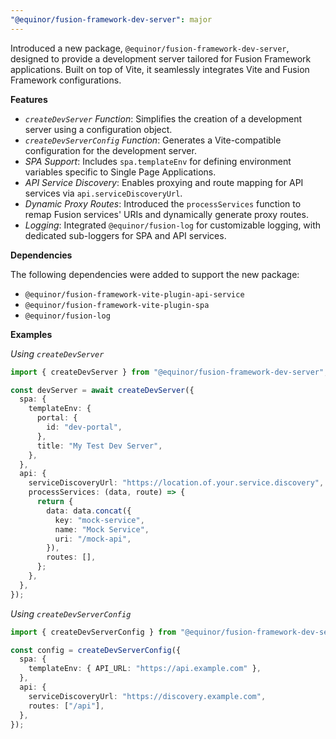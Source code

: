 ```yaml
---
"@equinor/fusion-framework-dev-server": major
---
```


Introduced a new package, `@equinor/fusion-framework-dev-server`, designed to provide a development server tailored for Fusion Framework applications. Built on top of Vite, it seamlessly integrates Vite and Fusion Framework configurations.

**Features**

- *`createDevServer` Function*: Simplifies the creation of a development server using a configuration object.
- *`createDevServerConfig` Function*: Generates a Vite-compatible configuration for the development server.
- *SPA Support*: Includes `spa.templateEnv` for defining environment variables specific to Single Page Applications.
- *API Service Discovery*: Enables proxying and route mapping for API services via `api.serviceDiscoveryUrl`.
- *Dynamic Proxy Routes*: Introduced the `processServices` function to remap Fusion services' URIs and dynamically generate proxy routes.
- *Logging*: Integrated `@equinor/fusion-log` for customizable logging, with dedicated sub-loggers for SPA and API services.

**Dependencies**

The following dependencies were added to support the new package:
- `@equinor/fusion-framework-vite-plugin-api-service`
- `@equinor/fusion-framework-vite-plugin-spa`
- `@equinor/fusion-log`

**Examples**

*Using `createDevServer`*

```ts
import { createDevServer } from "@equinor/fusion-framework-dev-server";

const devServer = await createDevServer({
  spa: {
    templateEnv: {
      portal: {
        id: "dev-portal",
      },
      title: "My Test Dev Server",
    },
  },
  api: {
    serviceDiscoveryUrl: "https://location.of.your.service.discovery",
    processServices: (data, route) => {
      return {
        data: data.concat({
          key: "mock-service",
          name: "Mock Service",
          uri: "/mock-api",
        }),
        routes: [],
      };
    },
  },
});
```

*Using `createDevServerConfig`*

```ts
import { createDevServerConfig } from "@equinor/fusion-framework-dev-server";

const config = createDevServerConfig({
  spa: {
    templateEnv: { API_URL: "https://api.example.com" },
  },
  api: {
    serviceDiscoveryUrl: "https://discovery.example.com",
    routes: ["/api"],
  },
});
```
